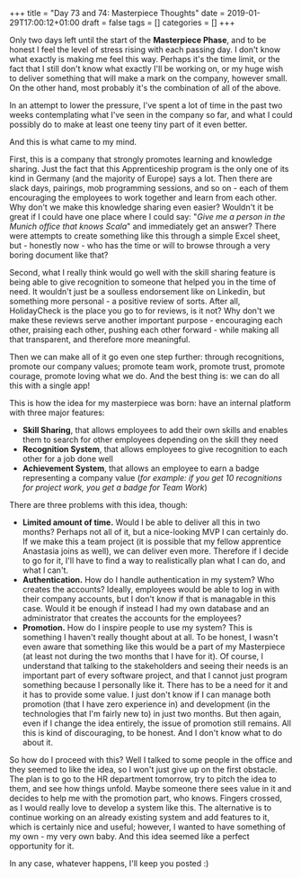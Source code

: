 +++
title = "Day 73 and 74: Masterpiece Thoughts"
date = 2019-01-29T17:00:12+01:00
draft = false
tags = []
categories = []
+++

Only two days left until the start of the __Masterpiece Phase__, and to be honest I feel the level of stress rising with each passing day. I don't know what exactly is making me feel this way. Perhaps it's the time limit, or the fact that I still don't know what exactly I'll be working on, or my huge wish to deliver something that will make a mark on the company, however small. On the other hand, most probably it's the combination of all of the above. 

In an attempt to lower the pressure, I've spent a lot of time in the past two weeks contemplating what I've seen in the company so far, and what I could possibly do to make at least one teeny tiny part of it even better. 

And this is what came to my mind.

First, this is a company that strongly promotes learning and knowledge sharing. Just the fact that this Apprenticeship program is the only one of its kind in Germany (and the majority of Europe) says a lot. Then there are slack days, pairings, mob programming sessions, and so on - each of them encouraging the employees to work together and learn from each other. Why don't we make this knowledge sharing even easier? Wouldn't it be great if I could have one place where I could say: "_Give me a person in the Munich office that knows Scala_" and immediately get an answer? There were attempts to create something like this through a simple Excel sheet, but - honestly now - who has the time or will to browse through a very boring document like that?

Second, what I really think would go well with the skill sharing feature is being able to give recognition to someone that helped you in the time of need. It wouldn't just be a soulless endorsement like on Linkedin, but something more personal - a positive review of sorts. After all, HolidayCheck is the place you go to for reviews, is it not? Why don't we make these reviews serve another important purpose - encouraging each other, praising each other, pushing each other forward - while making all that transparent, and therefore more meaningful.

Then we can make all of it go even one step further: through recognitions, promote our company values; promote team work, promote trust, promote courage, promote loving what we do. And the best thing is: we can do all this with a single app!

This is how the idea for my masterpiece was born: have an internal platform with three major features:

* __Skill Sharing__, that allows employees to add their own skills and enables them to search for other employees depending on the skill they need
* __Recognition System__, that allows employees to give recognition to each other for a job done well
* __Achievement System__, that allows an employee to earn a badge representing a company value (_for example: if you get 10 recognitions for project work, you get a badge for Team Work_)

There are three problems with this idea, though:

* __Limited amount of time.__ Would I be able to deliver all this in two months? Perhaps not all of it, but a nice-looking MVP I can certainly do. If we make this a team project (it is possible that my fellow apprentice Anastasia joins as well), we can deliver even more. Therefore if I decide to go for it, I'll have to find a way to realistically plan what I can do, and what I can't. 
* __Authentication.__ How do I handle authentication in my system? Who creates the accounts? Ideally, employees would be able to log in with their company accounts, but I don't know if that is managable in this case. Would it be enough if instead I had my own database and an administrator that creates the accounts for the employees? 
* __Promotion.__ How do I inspire people to use my system? This is something I haven't really thought about at all. To be honest, I wasn't even aware that something like this would be a part of my Masterpiece (at least not during the two months that I have for it). Of course, I understand that talking to the stakeholders and seeing their needs is an important part of every software project, and that I cannot just program something because I personally like it. There has to be a need for it and it has to provide some value. I just don't know if I can manage both promotion (that I have zero experience in) and development (in the technologies that I'm fairly new to) in just two months. But then again, even if I change the idea entirely, the issue of promotion still remains. All this is kind of discouraging, to be honest. And I don't know what to do about it.

So how do I proceed with this? Well I talked to some people in the office and they seemed to like the idea, so I won't just give up on the first obstacle. The plan is to go to the HR department tomorrow, try to pitch the idea to them, and see how things unfold. Maybe someone there sees value in it and decides to help me with the promotion part, who knows. Fingers crossed, as I would really love to develop a system like this. The alternative is to continue working on an already existing system and add features to it, which is certainly nice and useful; however, I wanted to have something of my own - my very own baby. And this idea seemed like a perfect opportunity for it.

In any case, whatever happens, I'll keep you posted :)